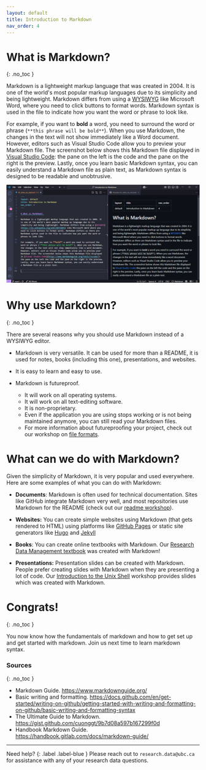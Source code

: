 ```yaml
---
layout: default
title: Introduction to Markdown 
nav_order: 4
---
```


# What is Markdown?
{: .no_toc }

Markdown is a lightweight markup language that was created in 2004. It is one of the world's most popular markup languages due to its simplicity and being lightweight. Markdown differs from using a [WYSIWYG](https://en.wikipedia.org/wiki/WYSIWYG) like Microsoft Word, where you need to click buttons to format words. Markdown syntax is used in the file to indicate how you want the word or phrase to look like.

For example, if you want to **bold** a word, you need to surround the word or phrase (`**this phrase will be bold**`). When you use Markdown, the changes in the text will not show immediately like a Word document. However, editors such as Visual Studio Code allow you to preview your Markdown file. The screenshot below shows this Markdown file displayed in [Visual Studio Code](https://www.markdownguide.org/tools/vscode/): the pane on the left is the code and the pane on the right is the preview. Lastly, once you learn basic Markdown syntax, you can easily understand a Markdown file as plain text, as Markdown syntax is designed to be readable and unobtrusive.

![](images/vs_code_screenshot.png)

# Why use Markdown?
{: .no_toc }

There are several reasons why you should use Markdown instead of a WYSIWYG editor. 

* Markdown is very versatile. It can be used for more than a README, it is used for notes, books (including this one), presentations, and websites.
* It is easy to learn and easy to use.
* Markdown is futureproof.

    * It will work on all operating systems.
    * It will work on all text-editing software.
    * It is non-proprietary.
    * Even if the application you are using stops working or is not being maintained anymore, you can still read your Markdown files.
    * For more information about futureproofing your project, check out our workshop on [file formats](https://ubc-library-rc.github.io/rdm/content/02_file_formats.html).

<!-- # How Does markdown work?

When you are using Markdwon, you are able to generate nice outputs for your work, but what is going on behind the scenes? -->

# What can we do with Markdown?

Given the simplicity of Markdown, it is very popular and used everywhere. Here are some examples of what you can do with Markdown:

* **Documents**: Markdown is often used for technical documentation. Sites like GitHub integrate Markdown very well, and most repositories use Markdown for the README (check out our [readme workshop](https://ubc-library-rc.github.io/rdm/content/03_create_readme.html)).

* **Websites:** You can create simple websites using Markdown (that gets rendered to HTML) using platforms like [GitHub Pages](https://pages.github.com/) or static site generators like [Hugo](https://gohugo.io/) and [Jekyll](https://gohugo.io/)

* **Books**: You can create online textbooks with Markdown. Our [Research Data Management textbook](https://ubc-library-rc.github.io/rdm/) was created with Markdown!

* **Presentations:** Presentation slides can be created with Markdown. People prefer creating slides with Markdown when they are presenting a lot of code. Our [Introduction to the Unix Shell](https://ubc-library-rc.github.io/intro-shell/slides/introduction.html#/) workshop provides slides which was created with Markdown.

# Congrats!
{: .no_toc }

You now know how the fundamentals of markdown and how to get set up and get started with markdown. Join us next time to learn markdown syntax.

### Sources
{: .no_toc }
- Markdown Guide. <https://www.markdownguide.org/>
- Basic writing and formatting. <https://docs.github.com/en/get-started/writing-on-github/getting-started-with-writing-and-formatting-on-github/basic-writing-and-formatting-syntax>
- The Ultimate Guide to Markdown. <https://gist.github.com/cuonggt/9b7d08a597b167299f0d>
- Handbook Markdown Guide. <https://handbook.gitlab.com/docs/markdown-guide/>

---


Need help?
{: .label .label-blue }
  Please reach out to `research.data@ubc.ca` for assistance with any of your research data questions.
